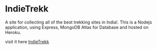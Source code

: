 # IndieTrekk
A site for collecting all of the best trekking sites in India!. This is a Nodejs application, using Express, MongoDB Atlas for Database and hosted on Heroku.

visit it here
[IndieTrekk](https://obscure-wildwood-84127.herokuapp.com/)
